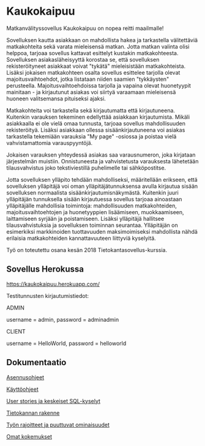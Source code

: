 # Kaukokaipuu

Matkanvälityssovellus Kaukokaipuu on nopea reitti maailmalle! 

Sovelluksen kautta asiakkaan on mahdollista hakea ja tarkastella välitettäviä matkakohteita sekä varata mieleisensä matkan. Jotta matkan valinta olisi helppoa, tarjoaa sovellus kattavat esittelyt kustakin matkakohteesta. Sovelluksen asiakasläheisyyttä korostaa se, että sovelluksen rekisteröityneet asiakkaat voivat "tykätä" mieleisistään matkakohteista. Lisäksi jokaisen matkakohteen osalta sovellus esittelee tarjolla olevat majoitusvaihtoehdot, jotka listataan niiden saamien "tykkäysten" perusteella. Majoitusvaihtoehdoissa tarjolla ja vapaina olevat huonetyypit mainitaan - ja kirjautunut asiakas voi siirtyä varaamaan mieleisensä huoneen valitsemansa pituiseksi ajaksi.

Matkakohteita voi tarkastella sekä kirjautumatta että kirjautuneena. Kuitenkin varauksen tekeminen edellyttää asiakkaan kirjautumista. Mikäli asiakkaalla ei ole vielä omaa tunnusta, tarjoaa sovellus mahdollisuuden rekisteröityä. Lisäksi asiakkaan ollessa sisäänkirjautuneena voi asiakas tarkastella tekemiään varauksia "My page" -osiossa ja poistaa vielä vahvistamattomia varauspyyntöjä.

Jokaisen varauksen yhteydessä asiakas saa varausnumeron, joka kirjataan järjestelmän muistiin. Onnistuneesta ja vahvistetusta varauksesta lähetetään tilausvahvistus joko tekstiviestillä puhelimelle tai sähköpostitse.

Jotta sovelluksen ylläpito tehdään mahdolliseksi, määritellään erikseen, että sovelluksen ylläpitäjä voi oman ylläpitäjätunnuksensa avulla kirjautua sisään sovelluksen normaalista sisäänkirjautumisnäkymästä. Kuitenkin juuri ylläpitäjän tunnuksella sisään kirjautuessa sovellus tarjoaa ainoastaan ylläpitäjälle mahdollisia toimintoja: mahdollisuuden matkakohteiden, majoitusvaihtoehtojen ja huonetyyppien lisäämiseen, muokkaamiseen, laittamiseen syrjään ja poistamiseen. Lisäksi ylläpitäjä hallitsee tilausvahvistuksia ja sovelluksen toiminnan seurantaa. Ylläpitäjän on esimerkiksi markkinoiden tuottavuuden maksimoimiseksi mahdollista nähdä erilaisia matkakohteiden kannattavuuteen liittyviä kyselyitä.

Työ on toteutettu osana kesän 2018 Tietokantasovellus-kurssia.

## Sovellus Herokussa
https://kaukokaipuu.herokuapp.com/

Testitunnusten kirjautumistiedot: 

ADMIN

username = admin, password = adminadmin

CLIENT

username = HelloWorld, password = helloworld

## Dokumentaatio

[Asennusohjeet](https://github.com/heidihas/Kaukokaipuu/blob/master/documentation/asennusohjeet.md)

[Käyttöohjeet](https://github.com/heidihas/Kaukokaipuu/blob/master/documentation/k%C3%A4ytt%C3%B6ohjeet.md)

[User stories ja keskeiset SQL-kyselyt](https://github.com/heidihas/Kaukokaipuu/blob/master/documentation/userstories.md)

[Tietokannan rakenne](https://github.com/heidihas/Kaukokaipuu/blob/master/documentation/tietokantakaavio.md)

[Työn rajoitteet ja puuttuvat ominaisuudet](https://github.com/heidihas/Kaukokaipuu/blob/master/documentation/rajoitteetpuutteet.md)

[Omat kokemukset](https://github.com/heidihas/Kaukokaipuu/blob/master/documentation/kokemukset.md)
